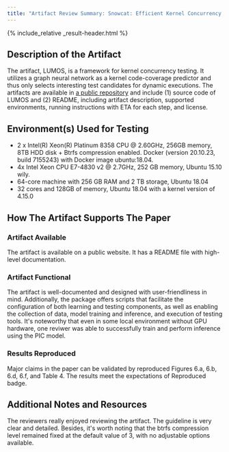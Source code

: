 ```yaml
---
title: "Artifact Review Summary: Snowcat: Efficient Kernel Concurrency Testing using a Learned Coverage Predictor"
---
```


{% include_relative _result-header.html %}

## Description of the Artifact

The artifact, LUMOS, is a framework for kernel concurrency testing. It utilizes a graph neural network as a kernel code-coverage predictor and thus only selects interesting test candidates for dynamic executions. The artifacts are available in [a public repository](https://github.com/rssys/snowcat/tree/main) and include
(1) source code of LUMOS and (2) README, including artifact description, supported environments, running instructions with ETA for each step, and license.

## Environment(s) Used for Testing

* 2 x Intel(R) Xeon(R) Platinum 8358 CPU @ 2.60GHz, 256GB memory, 8TB HDD disk + Btrfs compression enabled. Docker (version 20.10.23, build 7155243) with Docker image ubuntu:18.04.
* 4x Intel Xeon CPU E7-4830 v2 @ 2.7GHz, 252 GB memory, Ubuntu 15.10 wily.
* 64-core machine with 256 GB RAM and 2 TB storage, Ubuntu 18.04
*  32 cores and 128GB of memory, Ubuntu 18.04 with a kernel version of 4.15.0

## How The Artifact Supports The Paper

### Artifact Available 
The artifact is available on a public website. It has a README file with high-level documentation. 

### Artifact Functional
The artifact is well-documented and designed with user-friendliness in mind. Additionally, the package offers scripts that facilitate the configuration of both learning and testing components, as well as enabling the collection of data, model training and inference, and execution of testing tools. It's noteworthy that even in some local environment without GPU hardware, one reviwer was able to successfully train and perform inference using the PIC model.

### Results Reproduced
Major claims in the paper can be validated by reproduced Figures 6.a, 6.b, 6.d, 6.f, and Table 4. The results meet the expectations of Reproduced badge.

## Additional Notes and Resources
The reviewers really enjoyed reviewing the artifact. The guideline is very clear and detailed. Besides, it's worth noting that the btrfs compression level remained fixed at the default value of 3, with no adjustable options available.
